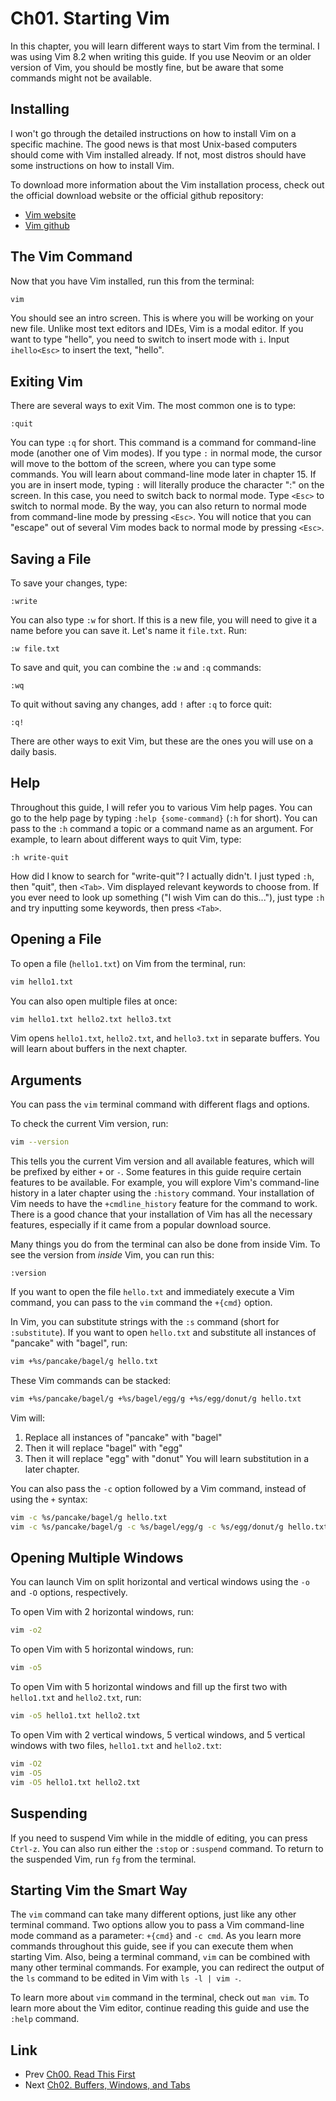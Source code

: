 # Ch01. Starting Vim

In this chapter, you will learn different ways to start Vim from the terminal. I was using Vim 8.2 when writing this guide. If you use Neovim or an older version of Vim, you should be mostly fine, but be aware that some commands might not be available.

## Installing

I won't go through the detailed instructions on how to install Vim on a specific machine. The good news is that most Unix-based computers should come with Vim installed already. If not, most distros should have some instructions on how to install Vim.

To download more information about the Vim installation process, check out the official download website or the official github repository:
- [Vim website](https://www.vim.org/download.php)
- [Vim github](https://github.com/vim/vim)

## The Vim Command

Now that you have Vim installed, run this from the terminal:

```bash
vim
```

You should see an intro screen. This is where you will be working on your new file. Unlike most text editors and IDEs, Vim is a modal editor. If you want to type "hello", you need to switch to insert mode with `i`. Input `ihello<Esc>` to insert the text, "hello".

## Exiting Vim

There are several ways to exit Vim. The most common one is to type:

```
:quit
```

You can type `:q` for short. This command is a command for command-line mode (another one of Vim modes). If you type `:` in normal mode, the cursor will move to the bottom of the screen, where you can type some commands. You will learn about command-line mode later in chapter 15. If you are in insert mode, typing `:` will literally produce the character ":" on the screen. In this case, you need to switch back to normal mode. Type `<Esc>` to switch to normal mode. By the way, you can also return to normal mode from command-line mode by pressing `<Esc>`. You will notice that you can "escape" out of several Vim modes back to normal mode by pressing `<Esc>`.

## Saving a File

To save your changes, type:

```
:write
```

You can also type `:w` for short. If this is a new file, you will need to give it a name before you can save it. Let's name it `file.txt`. Run:

```
:w file.txt
```

To save and quit, you can combine the `:w` and `:q` commands:

```
:wq
```

To quit without saving any changes, add `!` after `:q` to force quit:

```
:q!
```

There are other ways to exit Vim, but these are the ones you will use on a daily basis.

## Help

Throughout this guide, I will refer you to various Vim help pages. You can go to the help page by typing `:help {some-command}` (`:h` for short). You can pass to the `:h` command a topic or a command name as an argument. For example, to learn about different ways to quit Vim, type:

```
:h write-quit
```

How did I know to search for "write-quit"? I actually didn't. I just typed `:h`, then "quit", then `<Tab>`. Vim displayed relevant keywords to choose from. If you ever need to look up something ("I wish Vim can do this..."), just type `:h` and try inputting some keywords, then press `<Tab>`.

## Opening a File

To open a file (`hello1.txt`) on Vim from the terminal, run:

```bash
vim hello1.txt
```

You can also open multiple files at once:

```bash
vim hello1.txt hello2.txt hello3.txt
```

Vim opens `hello1.txt`, `hello2.txt`, and `hello3.txt` in separate buffers. You will learn about buffers in the next chapter.

## Arguments

You can pass the `vim` terminal command with different flags and options.

To check the current Vim version, run:

```bash
vim --version
```

This tells you the current Vim version and all available features, which will be prefixed by either `+` or `-`. Some features in this guide require certain features to be available. For example, you will explore Vim's command-line history in a later chapter using the `:history` command. Your installation of Vim needs to have the `+cmdline_history` feature for the command to work. There is a good chance that your installation of Vim has all the necessary features, especially if it came from a popular download source.

Many things you do from the terminal can also be done from inside Vim. To see the version from *inside* Vim, you can run this: 

```
:version
```

If you want to open the file `hello.txt` and immediately execute a Vim command, you can pass to the `vim` command the `+{cmd}` option.

In Vim, you can substitute strings with the `:s` command (short for `:substitute`). If you want to open `hello.txt` and substitute all instances of "pancake" with "bagel", run:

```bash
vim +%s/pancake/bagel/g hello.txt
```

These Vim commands can be stacked:

```bash
vim +%s/pancake/bagel/g +%s/bagel/egg/g +%s/egg/donut/g hello.txt
```

Vim will:
1. Replace all instances of "pancake" with "bagel"
2. Then it will replace "bagel" with "egg"
3. Then it will replace "egg" with "donut"
You will learn substitution in a later chapter.

You can also pass the `-c` option followed by a Vim command, instead of using the `+` syntax:

```bash
vim -c %s/pancake/bagel/g hello.txt
vim -c %s/pancake/bagel/g -c %s/bagel/egg/g -c %s/egg/donut/g hello.txt
```

## Opening Multiple Windows

You can launch Vim on split horizontal and vertical windows using the `-o` and `-O` options, respectively.

To open Vim with 2 horizontal windows, run:

```bash
vim -o2
```

To open Vim with 5 horizontal windows, run:

```bash
vim -o5
```

To open Vim with 5 horizontal windows and fill up the first two with `hello1.txt` and `hello2.txt`, run:

```bash
vim -o5 hello1.txt hello2.txt
```

To open Vim with 2 vertical windows, 5 vertical windows, and 5 vertical windows with two files, `hello1.txt` and `hello2.txt`:

```bash
vim -O2
vim -O5
vim -O5 hello1.txt hello2.txt
```

## Suspending

If you need to suspend Vim while in the middle of editing, you can press `Ctrl-z`. You can also run either the `:stop` or `:suspend` command. To return to the suspended Vim, run `fg` from the terminal.

## Starting Vim the Smart Way

The `vim` command can take many different options, just like any other terminal command. Two options allow you to pass a Vim command-line mode command as a parameter: `+{cmd}` and `-c cmd`. As you learn more commands throughout this guide, see if you can execute them when starting Vim. Also, being a terminal command, `vim` can be combined with many other terminal commands. For example, you can redirect the output of the `ls` command to be edited in Vim with `ls -l | vim -`.

To learn more about `vim` command in the terminal, check out `man vim`. To learn more about the Vim editor, continue reading this guide and use the `:help` command.

## Link
- Prev [Ch00. Read This First](./ch00_read_this_first.md)
- Next [Ch02. Buffers, Windows, and Tabs](./ch02_buffers_windows_tabs.md)
